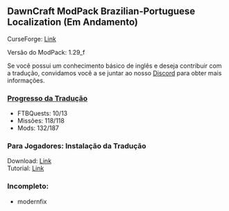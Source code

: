 ## DawnCraft ModPack Brazilian-Portuguese Localization (Em Andamento)

CurseForge: [Link](https://www.curseforge.com/minecraft/modpacks/dawn-craft "DawnCraft - An Adventure RPG Modpack")

Versão do ModPack: 1.29_f

Se você possui um conhecimento básico de inglês e deseja contribuir com a tradução, convidamos você a se juntar ao nosso [Discord](https://discord.gg/QQxckfPWvz "DawnCraft - Tradução pt_br") para obter mais informações.

### [Progresso da Tradução](https://github.com/GMalvestiti/dawncraft_lang_pt_br/wiki#progresso-da-tradu%C3%A7%C3%A3o)
 - FTBQuests: 10/13
 - Missões: 118/118
 - Mods: 132/187

### Para Jogadores: Instalação da Tradução

Download: [Link](https://github.com/GMalvestiti/dawncraft_lang_pt_br/archive/refs/heads/main.zip)<br>
Tutorial: [Link](https://discord.com/channels/1093965596384833657/1118309439989104721 "Tutorial")

### Incompleto:

 - modernfix
